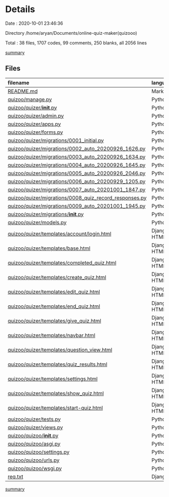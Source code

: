 # Details

Date : 2020-10-01 23:46:36

Directory /home/aryan/Documents/online-quiz-maker(quizooo)

Total : 38 files,  1707 codes, 99 comments, 250 blanks, all 2056 lines

[summary](results.md)

## Files
| filename | language | code | comment | blank | total |
| :--- | :--- | ---: | ---: | ---: | ---: |
| [README.md](/README.md) | Markdown | 27 | 0 | 9 | 36 |
| [quizoo/manage.py](/quizoo/manage.py) | Python | 15 | 3 | 5 | 23 |
| [quizoo/quizer/__init__.py](/quizoo/quizer/__init__.py) | Python | 0 | 0 | 1 | 1 |
| [quizoo/quizer/admin.py](/quizoo/quizer/admin.py) | Python | 5 | 1 | 1 | 7 |
| [quizoo/quizer/apps.py](/quizoo/quizer/apps.py) | Python | 3 | 0 | 3 | 6 |
| [quizoo/quizer/forms.py](/quizoo/quizer/forms.py) | Python | 16 | 0 | 3 | 19 |
| [quizoo/quizer/migrations/0001_initial.py](/quizoo/quizer/migrations/0001_initial.py) | Python | 58 | 1 | 7 | 66 |
| [quizoo/quizer/migrations/0002_auto_20200926_1626.py](/quizoo/quizer/migrations/0002_auto_20200926_1626.py) | Python | 25 | 1 | 6 | 32 |
| [quizoo/quizer/migrations/0003_auto_20200926_1634.py](/quizoo/quizer/migrations/0003_auto_20200926_1634.py) | Python | 13 | 1 | 6 | 20 |
| [quizoo/quizer/migrations/0004_auto_20200926_1645.py](/quizoo/quizer/migrations/0004_auto_20200926_1645.py) | Python | 12 | 1 | 6 | 19 |
| [quizoo/quizer/migrations/0005_auto_20200926_2046.py](/quizoo/quizer/migrations/0005_auto_20200926_2046.py) | Python | 15 | 1 | 6 | 22 |
| [quizoo/quizer/migrations/0006_auto_20200929_1205.py](/quizoo/quizer/migrations/0006_auto_20200929_1205.py) | Python | 15 | 1 | 6 | 22 |
| [quizoo/quizer/migrations/0007_auto_20201001_1847.py](/quizoo/quizer/migrations/0007_auto_20201001_1847.py) | Python | 57 | 1 | 6 | 64 |
| [quizoo/quizer/migrations/0008_quiz_record_responses.py](/quizoo/quizer/migrations/0008_quiz_record_responses.py) | Python | 12 | 1 | 6 | 19 |
| [quizoo/quizer/migrations/0009_auto_20201001_1945.py](/quizoo/quizer/migrations/0009_auto_20201001_1945.py) | Python | 17 | 1 | 6 | 24 |
| [quizoo/quizer/migrations/__init__.py](/quizoo/quizer/migrations/__init__.py) | Python | 0 | 0 | 1 | 1 |
| [quizoo/quizer/models.py](/quizoo/quizer/models.py) | Python | 38 | 5 | 14 | 57 |
| [quizoo/quizer/templates/account/login.html](/quizoo/quizer/templates/account/login.html) | Django HTML | 6 | 0 | 0 | 6 |
| [quizoo/quizer/templates/base.html](/quizoo/quizer/templates/base.html) | Django HTML | 92 | 0 | 8 | 100 |
| [quizoo/quizer/templates/completed_quiz.html](/quizoo/quizer/templates/completed_quiz.html) | Django HTML | 22 | 0 | 2 | 24 |
| [quizoo/quizer/templates/create_quiz.html](/quizoo/quizer/templates/create_quiz.html) | Django HTML | 24 | 0 | 0 | 24 |
| [quizoo/quizer/templates/edit_quiz.html](/quizoo/quizer/templates/edit_quiz.html) | Django HTML | 243 | 0 | 26 | 269 |
| [quizoo/quizer/templates/end_quiz.html](/quizoo/quizer/templates/end_quiz.html) | Django HTML | 27 | 0 | 1 | 28 |
| [quizoo/quizer/templates/give_quiz.html](/quizoo/quizer/templates/give_quiz.html) | Django HTML | 41 | 0 | 2 | 43 |
| [quizoo/quizer/templates/navbar.html](/quizoo/quizer/templates/navbar.html) | Django HTML | 23 | 0 | 0 | 23 |
| [quizoo/quizer/templates/question_view.html](/quizoo/quizer/templates/question_view.html) | Django HTML | 130 | 0 | 3 | 133 |
| [quizoo/quizer/templates/quiz_results.html](/quizoo/quizer/templates/quiz_results.html) | Django HTML | 47 | 0 | 2 | 49 |
| [quizoo/quizer/templates/settings.html](/quizoo/quizer/templates/settings.html) | Django HTML | 225 | 0 | 8 | 233 |
| [quizoo/quizer/templates/show_quiz.html](/quizoo/quizer/templates/show_quiz.html) | Django HTML | 33 | 0 | 3 | 36 |
| [quizoo/quizer/templates/start-quiz.html](/quizoo/quizer/templates/start-quiz.html) | Django HTML | 73 | 0 | 4 | 77 |
| [quizoo/quizer/tests.py](/quizoo/quizer/tests.py) | Python | 1 | 1 | 2 | 4 |
| [quizoo/quizer/views.py](/quizoo/quizer/views.py) | Python | 262 | 21 | 53 | 336 |
| [quizoo/quizoo/__init__.py](/quizoo/quizoo/__init__.py) | Python | 0 | 0 | 1 | 1 |
| [quizoo/quizoo/asgi.py](/quizoo/quizoo/asgi.py) | Python | 4 | 8 | 5 | 17 |
| [quizoo/quizoo/settings.py](/quizoo/quizoo/settings.py) | Python | 87 | 28 | 30 | 145 |
| [quizoo/quizoo/urls.py](/quizoo/quizoo/urls.py) | Python | 21 | 15 | 2 | 38 |
| [quizoo/quizoo/wsgi.py](/quizoo/quizoo/wsgi.py) | Python | 4 | 8 | 5 | 17 |
| [req.txt](/req.txt) | Django txt | 14 | 0 | 1 | 15 |

[summary](results.md)